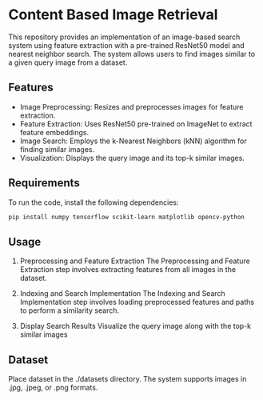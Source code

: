 # Content Based Image Retrieval

This repository provides an implementation of an image-based search system using feature extraction with a pre-trained ResNet50 model and nearest neighbor search. The system allows users to find images similar to a given query image from a dataset.

## Features
- Image Preprocessing: Resizes and preprocesses images for feature extraction.
- Feature Extraction: Uses ResNet50 pre-trained on ImageNet to extract feature embeddings.
- Image Search: Employs the k-Nearest Neighbors (kNN) algorithm for finding similar images.
- Visualization: Displays the query image and its top-k similar images.

## Requirements
To run the code, install the following dependencies:

```bash
pip install numpy tensorflow scikit-learn matplotlib opencv-python
```

## Usage
1. Preprocessing and Feature Extraction
The Preprocessing and Feature Extraction step involves extracting features from all images in the dataset.

2. Indexing and Search Implementation
The Indexing and Search Implementation step involves loading preprocessed features and paths to perform a similarity search.

3. Display Search Results
Visualize the query image along with the top-k similar images


## Dataset
Place dataset in the ./datasets directory. The system supports images in .jpg, .jpeg, or .png formats.
